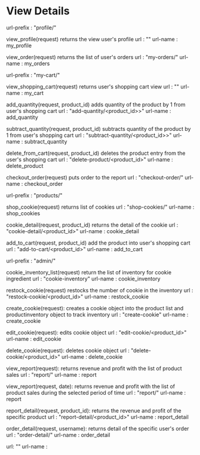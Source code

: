 # View Details

<!-- ---------------------------- accounts ---------------------------- -->

url-prefix : "profile/"

view_profile(request)
    returns the view user's profile
url : ""
url-name : my_profile

view_order(request)
    returns the list of user's orders
url : "my-orders/"
url-name : my_orders


<!-- --------------------------- shoppingcart --------------------------- -->

url-prefix : "my-cart/"

view_shopping_cart(request)
    returns user's shopping cart view
url : ""
url-name : my_cart

add_quantity(request, product_id)
    adds quantity of the product by 1 from user's shopping cart
url : "add-quantity/<product_id>>"
url-name : add_quantity

subtract_quantity(request, product_id)
    subtracts quantity of the product by 1 from user's shopping cart
url : "subtract-quantity/<product_id>>"
url-name : subtract_quantity

delete_from_cart(request, product_id)
    deletes the product entry from the user's shopping cart
url : "delete-product/<product_id>"
url-name : delete_product

checkout_order(request)
    puts order to the report
url : "checkout-order/"
url-name : checkout_order



<!-- --------------------------- products --------------------------- -->

url-prefix : "products/"

shop_cookie(request)
    returns list of cookies
url : "shop-cookies/"
url-name : shop_cookies

cookie_detail(request, product_id)
    returns the detail of the cookie
url : "cookie-detail/<product_id>"
url-name : cookie_detail 

add_to_cart(request, product_id)
    add the product into user's shopping cart
url : "add-to-cart/<product_id>"
url-name : add_to_cart


<!-- ---------------------------- admin ---------------------------- -->

url-prefix : "admin/"

<!-- product_inventory_list(request)
    return the list of inventory for company products
url : "product-inventory"
url-name : product_inventory -->


<!-- cookie -->

cookie_inventory_list(request)
    return the list of inventory for cookie ingredient
url : "cookie-inventory"
url-name : cookie_inventory

restock_cookie(request)
    restocks the number of cookie in the inventory
url : "restock-cookie/<product_id>"
url-name : restock_cookie

create_cookie(request):
    creates a cookie object into the product list and productinventory object to track inventory
url : "create-cookie"
url-name : create_cookie

edit_cookie(request):
    edits cookie object
url : "edit-cookie/<product_id>"
url-name : edit_cookie

delete_cookie(request):
    deletes cookie object 
url : "delete-cookie/<product_id>"
url-name : delete_cookie


<!-- report -->

view_report(request):
    returns revenue and profit with the list of product sales
url : "report/"
url-name : report

view_report(request, date):
    returns revenue and profit with the list of product sales during the selected period of time
url : "report/<dateandtime>"
url-name : report

report_detail(request, product_id):
    returns the revenue and profit of the specific product
url : "report-detail/<product_id>"
url-name : report_detail

order_detail(request, username):
    returns detail of the specific user's order
url : "order-detail/<username>"
url-name : order_detail


<!-- ingredient -->

<!-- create_ingredient(request):
    creates an ingredient object into the ingredeint list
url: "create-ingredient"
url-name : create_ingredient

edit_ingredient(request):
    edits ingredient object
url : "edit-ingredient/<ingredeint_id>"
url-name : edit_ingredient

delete_ingredient(request):
    deletes ingredient object 
url : "delete-ingredient/<ingredient_id>"
url-name : delete_ingredient -->


<!-- recipe requirement -->

<!-- create_recipe(request):
    creates an recipe object into the recipe list
url: "create-recipe"
url-name : create_recipe

edit_recipe(request):
    edits recipe object
url : "edit-recipe/<recipe_id>"
url-name : edit_recipe

delete_recipe(request):
    deletes recipe object 
url : "delete-recipe/<recipe_id>"
url-name : delete_recipe -->










url: ""
url-name : 
